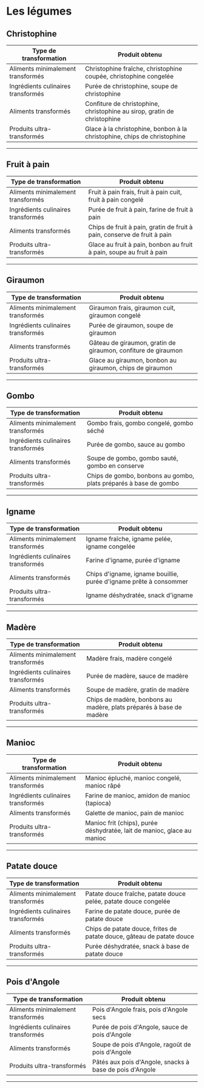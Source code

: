 # Les légumes

## Christophine

| **Type de transformation**          | **Produit obtenu**                        |
|-------------------------------------|-------------------------------------------|
| Aliments minimalement transformés   | Christophine fraîche, christophine coupée, christophine congelée |
| Ingrédients culinaires transformés  | Purée de christophine, soupe de christophine |
| Aliments transformés                | Confiture de christophine, christophine au sirop, gratin de christophine |
| Produits ultra-transformés          | Glace à la christophine, bonbon à la christophine, chips de christophine |

---

## Fruit à pain

| **Type de transformation**          | **Produit obtenu**                        |
|-------------------------------------|-------------------------------------------|
| Aliments minimalement transformés   | Fruit à pain frais, fruit à pain cuit, fruit à pain congelé |
| Ingrédients culinaires transformés  | Purée de fruit à pain, farine de fruit à pain |
| Aliments transformés                | Chips de fruit à pain, gratin de fruit à pain, conserve de fruit à pain |
| Produits ultra-transformés          | Glace au fruit à pain, bonbon au fruit à pain, soupe au fruit à pain |

---

## Giraumon

| **Type de transformation**          | **Produit obtenu**                        |
|-------------------------------------|-------------------------------------------|
| Aliments minimalement transformés   | Giraumon frais, giraumon cuit, giraumon congelé |
| Ingrédients culinaires transformés  | Purée de giraumon, soupe de giraumon     |
| Aliments transformés                | Gâteau de giraumon, gratin de giraumon, confiture de giraumon |
| Produits ultra-transformés          | Glace au giraumon, bonbon au giraumon, chips de giraumon |

---

## Gombo

| **Type de transformation**          | **Produit obtenu**                        |
|-------------------------------------|-------------------------------------------|
| Aliments minimalement transformés   | Gombo frais, gombo congelé, gombo séché  |
| Ingrédients culinaires transformés  | Purée de gombo, sauce au gombo           |
| Aliments transformés                | Soupe de gombo, gombo sauté, gombo en conserve |
| Produits ultra-transformés          | Chips de gombo, bonbons au gombo, plats préparés à base de gombo |

---

## Igname

| **Type de transformation**          | **Produit obtenu**                        |
|-------------------------------------|-------------------------------------------|
| Aliments minimalement transformés   | Igname fraîche, igname pelée, igname congelée |
| Ingrédients culinaires transformés  | Farine d'igname, purée d'igname |
| Aliments transformés                | Chips d'igname, igname bouillie, purée d'igname prête à consommer |
| Produits ultra-transformés          | Igname déshydratée, snack d'igname |

---

## Madère

| **Type de transformation**          | **Produit obtenu**                        |
|-------------------------------------|-------------------------------------------|
| Aliments minimalement transformés   | Madère frais, madère congelé              |
| Ingrédients culinaires transformés  | Purée de madère, sauce de madère          |
| Aliments transformés                | Soupe de madère, gratin de madère         |
| Produits ultra-transformés          | Chips de madère, bonbons au madère, plats préparés à base de madère |

---

## Manioc

| **Type de transformation**          | **Produit obtenu**                         |
|-------------------------------------|--------------------------------------------|
| Aliments minimalement transformés   | Manioc épluché, manioc congelé, manioc râpé |
| Ingrédients culinaires transformés  | Farine de manioc, amidon de manioc (tapioca)|
| Aliments transformés                | Galette de manioc, pain de manioc          |
| Produits ultra-transformés          | Manioc frit (chips), purée déshydratée, lait de manioc, glace au manioc |

---

## Patate douce

| **Type de transformation**          | **Produit obtenu**                        |
|-------------------------------------|-------------------------------------------|
| Aliments minimalement transformés   | Patate douce fraîche, patate douce pelée, patate douce congelée |
| Ingrédients culinaires transformés  | Farine de patate douce, purée de patate douce |
| Aliments transformés                | Chips de patate douce, frites de patate douce, gâteau de patate douce |
| Produits ultra-transformés          | Purée déshydratée, snack à base de patate douce |

---

## Pois d'Angole

| **Type de transformation**          | **Produit obtenu**                        |
|-------------------------------------|-------------------------------------------|
| Aliments minimalement transformés   | Pois d'Angole frais, pois d'Angole secs  |
| Ingrédients culinaires transformés  | Purée de pois d'Angole, sauce de pois d'Angole |
| Aliments transformés                | Soupe de pois d'Angole, ragoût de pois d'Angole |
| Produits ultra-transformés          | Pâtés aux pois d'Angole, snacks à base de pois d'Angole |

---
